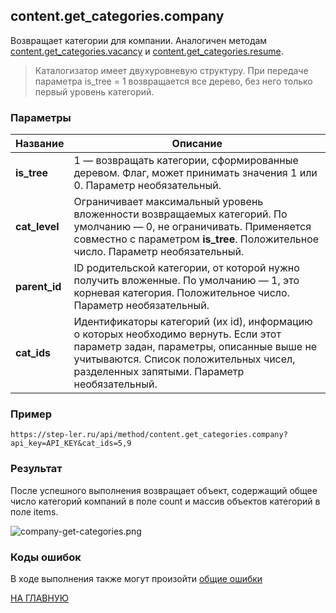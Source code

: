 ## content.get_categories.company

Возвращает категории для компании. Аналогичен методам [content.get_categories.vacancy](/vacancy/get_categories.md) и [content.get_categories.resume](/resume/get_categories.md).

> Каталогизатор имеет двухуровневую структуру. При передаче параметра is_tree = 1 возвращается все дерево, без него только первый уровень категорий.

### Параметры

| Название |Описание |
|----|----|
| **is_tree** | 1 — возвращать категории, сформированные деревом. Флаг, может принимать значения 1 или 0. Параметр необязательный. |
| **cat_level** | Ограничивает максимальный уровень вложенности возвращаемых категорий. По умолчанию — 0, не ограничивать. Применяется совместно с параметром **is_tree**. Положительное число. Параметр необязательный. |
| **parent_id** | ID родительской категории, от которой нужно получить вложенные. По умолчанию — 1, это корневая категория. Положительное число. Параметр необязательный. |
| **cat_ids** | Идентификаторы категорий (их id), информацию о которых необходимо вернуть. Если этот параметр задан, параметры, описанные выше не учитываются. Список положительных чисел, разделенных запятыми. Параметр необязательный. |

### Пример

```
https://step-ler.ru/api/method/content.get_categories.company?api_key=API_KEY&cat_ids=5,9
```

### Результат

После успешного выполнения возвращает объект, содержащий общее число категорий компаний в поле count и массив объектов категорий в поле items.

![](https://step-ler.ru/upload/api/company-get-categories.png "company-get-categories.png")

### Коды ошибок

В ходе выполнения также могут произойти [общие ошибки](/docs/errors.md)

[НА ГЛАВНУЮ](/README.md)